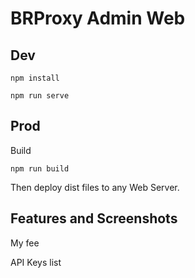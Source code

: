 # BRProxy Admin Web

## Dev

```shell
npm install
```

```shell
npm run serve
```

## Prod

Build

```shell
npm run build
```

Then deploy dist files to any Web Server.

## Features and Screenshots

My fee

API Keys list
